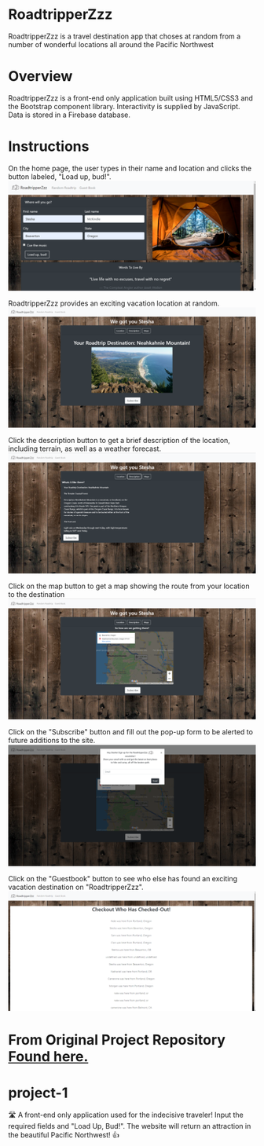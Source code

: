 # RoadtripperZzz
RoadtripperZzz is a travel destination app that choses at random from a number of wonderful locations all around the Pacific Northwest

# Overview
RoadtripperZzz is a front-end only application built using HTML5/CSS3 and the Bootstrap component library. Interactivity is supplied by JavaScript. Data is stored in a Firebase database.

# Instructions
On the home page, the user types in their name and location and clicks the button labeled, "Load up, bud!".
![](/project-1/assets/ReadMeImages/homepage.png)

RoadtripperZzz provides an exciting vacation location at random.
![](/project-1/assets/ReadMeImages/destination.png)

Click the description button to get a brief description of the location, including terrain, as well as a weather forecast.
![](/project-1/assets/ReadMeImages/description.png)

Click on the map button to get a map showing the route from your location to the destination
![](/project-1/assets/ReadMeImages/map.png)

Click on the "Subscribe" button and fill out the pop-up form to be alerted to future additions to the site.
![](/project-1/assets/ReadMeImages/signUp.png)

Click on the "Guestbook" button to see who else has found an exciting vacation destination on "RoadtripperZzz".
![](/project-1/assets/ReadMeImages/guestbook.png)




# From Original Project Repository [Found here.](https://github.com/VolksRat71/project-1)
# project-1
:motorway: A front-end only application used for the indecisive traveler! Input the required fields and "Load Up, Bud!". The website will return an attraction in the beautiful Pacific Northwest!  👍
